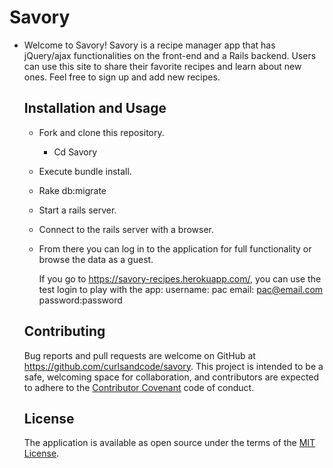 # Savory

* Welcome to Savory! Savory is a recipe manager app that has jQuery/ajax functionalities on the front-end and a Rails backend. Users can use this site to share their favorite recipes and learn about new ones.
Feel free to sign up and add new recipes.

  ## Installation and Usage

  * Fork and clone this repository.
	* Cd Savory
  * Execute bundle install.
  * Rake db:migrate
  * Start a rails server.
  * Connect to the rails server with a browser.
  * From there you can log in to the application for full functionality or browse the data as a guest.
	
	If you go to https://savory-recipes.herokuapp.com/,
	you can use the test login to play with the app:
	username: pac
	email: pac@email.com
	password:password

  ## Contributing

  Bug reports and pull requests are welcome on GitHub at https://github.com/curlsandcode/savory. This project is intended to be a safe, welcoming space for collaboration, and contributors are expected to adhere to the [Contributor Covenant](http://contributor-covenant.org) code of conduct.

  ## License

  The application is available as open source under the terms of the [MIT License](http://opensource.org/licenses/MIT).
